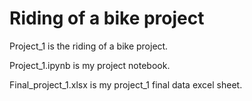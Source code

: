 # Riding of a bike project

Project_1 is the riding of a bike project.

Project_1.ipynb is my project notebook.

Final_project_1.xlsx is my project_1 final data excel sheet.
